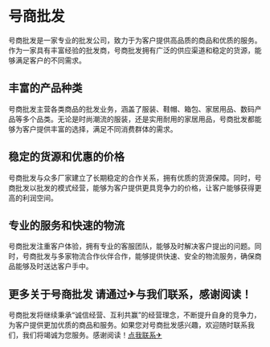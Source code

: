 # 号商批发

号商批发是一家专业的批发公司，致力于为客户提供高品质的商品和优质的服务。作为一家具有丰富经验的批发商，号商批发拥有广泛的供应渠道和稳定的货源，能够满足客户的不同需求。

## 丰富的产品种类

号商批发主营各类商品的批发业务，涵盖了服装、鞋帽、箱包、家居用品、数码产品等多个品类。无论是时尚潮流的服装，还是实用耐用的家居用品，号商批发都能够为客户提供丰富的选择，满足不同消费群体的需求。

## 稳定的货源和优惠的价格

号商批发与众多厂家建立了长期稳定的合作关系，拥有优质的货源保障。同时，号商批发以批发的模式经营，能够为客户提供更具竞争力的价格，让客户能够获得更高的利润空间。

## 专业的服务和快速的物流

号商批发注重客户体验，拥有专业的客服团队，能够及时解决客户提出的问题。同时，号商批发与多家物流合作伙伴合作，能够提供快速、安全的物流服务，确保商品能够及时送达客户手中。

## 更多关于号商批发 请通过✈与我们联系，感谢阅读！

号商批发将继续秉承“诚信经营、互利共赢”的经营理念，不断提升自身的竞争力，为客户提供更加优质的商品和服务。如果您对号商批发感兴趣，欢迎随时联系我们，我们将竭诚为您服务。感谢阅读！[点我联系✈](https://edge.k02.cc)